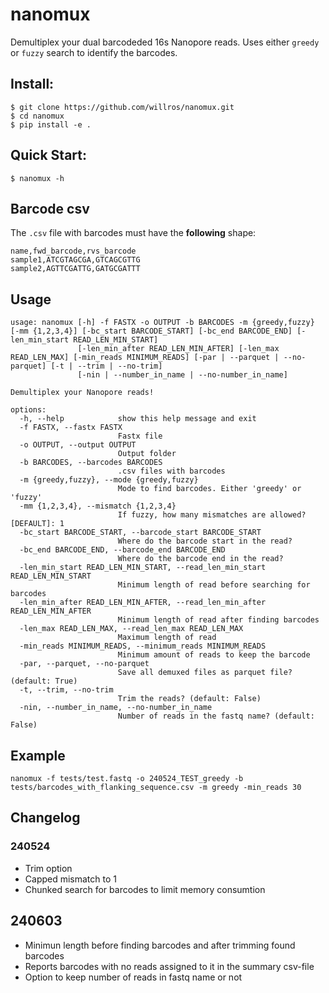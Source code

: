 # nanomux
Demultiplex your dual barcodeded 16s Nanopore reads. Uses either `greedy` or `fuzzy` search to identify the barcodes.

## Install:
```console
$ git clone https://github.com/willros/nanomux.git
$ cd nanomux
$ pip install -e .
```

## Quick Start:
```console
$ nanomux -h
```
## Barcode csv
The `.csv` file with barcodes must have the **following** shape:
```csv
name,fwd_barcode,rvs_barcode
sample1,ATCGTAGCGA,GTCAGCGTTG
sample2,AGTTCGATTG,GATGCGATTT
```

## Usage
```console
usage: nanomux [-h] -f FASTX -o OUTPUT -b BARCODES -m {greedy,fuzzy} [-mm {1,2,3,4}] [-bc_start BARCODE_START] [-bc_end BARCODE_END] [-len_min_start READ_LEN_MIN_START]
               [-len_min_after READ_LEN_MIN_AFTER] [-len_max READ_LEN_MAX] [-min_reads MINIMUM_READS] [-par | --parquet | --no-parquet] [-t | --trim | --no-trim]
               [-nin | --number_in_name | --no-number_in_name]

Demultiplex your Nanopore reads!

options:
  -h, --help            show this help message and exit
  -f FASTX, --fastx FASTX
                        Fastx file
  -o OUTPUT, --output OUTPUT
                        Output folder
  -b BARCODES, --barcodes BARCODES
                        .csv files with barcodes
  -m {greedy,fuzzy}, --mode {greedy,fuzzy}
                        Mode to find barcodes. Either 'greedy' or 'fuzzy'
  -mm {1,2,3,4}, --mismatch {1,2,3,4}
                        If fuzzy, how many mismatches are allowed? [DEFAULT]: 1
  -bc_start BARCODE_START, --barcode_start BARCODE_START
                        Where do the barcode start in the read?
  -bc_end BARCODE_END, --barcode_end BARCODE_END
                        Where do the barcode end in the read?
  -len_min_start READ_LEN_MIN_START, --read_len_min_start READ_LEN_MIN_START
                        Minimum length of read before searching for barcodes
  -len_min_after READ_LEN_MIN_AFTER, --read_len_min_after READ_LEN_MIN_AFTER
                        Minimum length of read after finding barcodes
  -len_max READ_LEN_MAX, --read_len_max READ_LEN_MAX
                        Maximum length of read
  -min_reads MINIMUM_READS, --minimum_reads MINIMUM_READS
                        Minimum amount of reads to keep the barcode
  -par, --parquet, --no-parquet
                        Save all demuxed files as parquet file? (default: True)
  -t, --trim, --no-trim
                        Trim the reads? (default: False)
  -nin, --number_in_name, --no-number_in_name
                        Number of reads in the fastq name? (default: False)
```

## Example
```console
nanomux -f tests/test.fastq -o 240524_TEST_greedy -b tests/barcodes_with_flanking_sequence.csv -m greedy -min_reads 30
```


## Changelog

### 240524
* Trim option
* Capped mismatch to 1
* Chunked search for barcodes to limit memory consumtion


## 240603
* Minimun length before finding barcodes and after trimming found barcodes
* Reports barcodes with no reads assigned to it in the summary csv-file
* Option to keep number of reads in fastq name or not